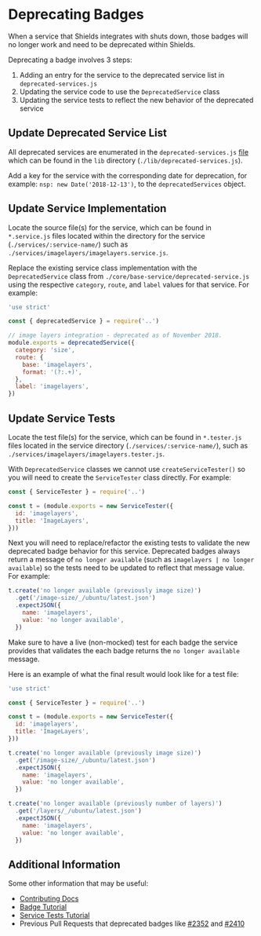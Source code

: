 # Deprecating Badges

When a service that Shields integrates with shuts down, those badges will no longer work and need to be deprecated within Shields.

Deprecating a badge involves 3 steps:

1.  Adding an entry for the service to the deprecated service list in `deprecated-services.js`
2.  Updating the service code to use the `DeprecatedService` class
3.  Updating the service tests to reflect the new behavior of the deprecated service

## Update Deprecated Service List

All deprecated services are enumerated in the `deprecated-services.js` [file](https://github.com/badges/shields/blob/master/lib/deprecated-services.js) which can be found in the `lib` directory (`./lib/deprecated-services.js`).

Add a key for the service with the corresponding date for deprecation, for example: `nsp: new Date('2018-12-13')`, to the `deprecatedServices` object.

## Update Service Implementation

Locate the source file(s) for the service, which can be found in `*.service.js` files located within the directory for the service (`./services/:service-name/`) such as `./services/imagelayers/imagelayers.service.js`.

Replace the existing service class implementation with the `DeprecatedService` class from `./core/base-service/deprecated-service.js` using the respective `category`, `route`, and `label` values for that service. For example:

```js
'use strict'

const { deprecatedService } = require('..')

// image layers integration - deprecated as of November 2018.
module.exports = deprecatedService({
  category: 'size',
  route: {
    base: 'imagelayers',
    format: '(?:.+)',
  },
  label: 'imagelayers',
})
```

## Update Service Tests

Locate the test file(s) for the service, which can be found in `*.tester.js` files located in the service directory (`./services/:service-name/`), such as `./services/imagelayers/imagelayers.tester.js`.

With `DeprecatedService` classes we cannot use `createServiceTester()` so you will need to create the `ServiceTester` class directly. For example:

```js
const { ServiceTester } = require('..')

const t = (module.exports = new ServiceTester({
  id: 'imagelayers',
  title: 'ImageLayers',
}))
```

Next you will need to replace/refactor the existing tests to validate the new deprecated badge behavior for this service. Deprecated badges always return a message of `no longer available` (such as `imagelayers | no longer available`) so the tests need to be updated to reflect that message value. For example:

```js
t.create('no longer available (previously image size)')
  .get('/image-size/_/ubuntu/latest.json')
  .expectJSON({
    name: 'imagelayers',
    value: 'no longer available',
  })
```

Make sure to have a live (non-mocked) test for each badge the service provides that validates the each badge returns the `no longer available` message.

Here is an example of what the final result would look like for a test file:

```js
'use strict'

const { ServiceTester } = require('..')

const t = (module.exports = new ServiceTester({
  id: 'imagelayers',
  title: 'ImageLayers',
}))

t.create('no longer available (previously image size)')
  .get('/image-size/_/ubuntu/latest.json')
  .expectJSON({
    name: 'imagelayers',
    value: 'no longer available',
  })

t.create('no longer available (previously number of layers)')
  .get('/layers/_/ubuntu/latest.json')
  .expectJSON({
    name: 'imagelayers',
    value: 'no longer available',
  })
```

## Additional Information

Some other information that may be useful:

- [Contributing Docs](../CONTRIBUTING.md)
- [Badge Tutorial](./TUTORIAL.md)
- [Service Tests Tutorial](./service-tests.md)
- Previous Pull Requests that deprecated badges like [#2352](https://github.com/badges/shields/pull/2352) and [#2410](https://github.com/badges/shields/pull/2410)
